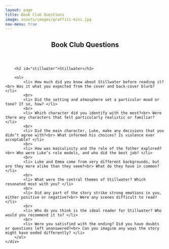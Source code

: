```yaml
---
layout: page
title: Book Club Questions
image: assets/images/graffiti-mini.jpg
nav-menu: true
---
```


<!-- Main -->
<div id="main" class="alt">

<!-- One -->
<section id="one">
	<div class="inner">
		<header class="major">
			<h1>Book Club Questions</h1>
		</header>

		<h2 id="stillwater">Stillwater</h2>

		<ol>
			<li> How much did you know about Stillwater before reading it?<br> Was it what you expected from the cover and back-cover blurb? </li>
			<br>
			<li> Did the setting and atmosphere set a particular mood or tone? If so, how? </li>
			<br>
			<li> Which character did you identify with the most?<br> Were there any characters that felt particularly realistic or familiar? </li>
			<br>
			<li> Did the main character, Luke, make any decisions that you didn’t agree with?<br> What informed his choices? Is violence ever acceptable? </li>
			<br>
			<li> How was masculinity and the role of the father explored?<br> Who were Luke’s role models, and who did the best job? </li>
			<br>
			<li> Luke and Emma come from very different backgrounds, but are they more alike than they seem?<br> What do they have in common? </li>
			<br>
			<li> What were the central themes of Stillwater? Which resonated most with you? </li>
			<br>
			<li> Did any part of the story strike strong emotions in you, either positive or negative?<br> Were any scenes difficult to read? </li>
			<br>
			<li> Who do you think is the ideal reader for Stillwater? Who would you recommend it to? </li>
			<br>
			<li> Were you satisfied with the ending? Did you have doubts or questions left unanswered?<br> Can you imagine any ways the story might have ended differently? </li>
		</ol>
	</div>
</section>

</div>

